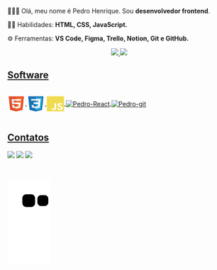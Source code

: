 

<p align="left"> 
 👨‍🚀🤟 Olá, meu nome é Pedro Henrique. Sou <strong>desenvolvedor frontend</strong>.
</p>

<p align="left">
 👨‍💻 Habilidades: <strong>HTML, CSS, JavaScript.</strong>
</p>

<p align="left">
⚙️ Ferramentas: <strong>VS Code, Figma, Trello, Notion, Git e GitHub.</strong>
</p>

<div align="center">
  <a href="https://github.com/lpedrobr">
  <img height="180em" src="https://github-readme-stats.vercel.app/api?username=lpedrobr&show_icons=true&theme=tokyonight&include_all_commits=true&count_private=true"/>
  <img height="180em" src="https://github-readme-stats.vercel.app/api/top-langs/?username=lpedrobr&layout=compact&langs_count=7&theme=tokyonight"/>
</div>
  
## Software
<div style="display: inline_block"><br>
  <img align="center" alt="Pedro-HTML" height="35" width="40" src="https://raw.githubusercontent.com/devicons/devicon/master/icons/html5/html5-original.svg">
  <img align="center" alt="Pedro-CSS" height="35" width="40" src="https://raw.githubusercontent.com/devicons/devicon/master/icons/css3/css3-original.svg">
  <img align="center" alt="Pedro-Js" height="35" width="40" src="https://raw.githubusercontent.com/devicons/devicon/master/icons/javascript/javascript-plain.svg">
  <img align="center" alt="Pedro-React" height="35" width="40" src="https://cdn.jsdelivr.net/gh/devicons/devicon/icons/github/github-original.svg"" />
  <img align="center" alt="Pedro-git" height="35" width="40" src="https://cdn.jsdelivr.net/gh/devicons/devicon/icons/git/git-original.svg" alt="git" width="40" height="40"/>
  </div>
</br>

## Contatos
<p align="left">
  <a href="mailto: pedrohenriqueda.soliveira@gmail.com">
  <img src="https://img.shields.io/badge/-Gmail-FF0000?style=flat-square&labelColor=FF0000&logo=gmail&logoColor=white&link=LINK-DO-SEU-EMAIL" /></a>

  <a href="https://www.linkedin.com/in/lpedrogg/" alt="Linkedin">
  <img src="https://img.shields.io/badge/-Linkedin-0e76a8?style=flat-square&logo=Linkedin&logoColor=white&link=https://www.linkedin.com/in/lpedrogg/" /></a>

  <a href="https://www.instagram.com/lpedrogg/" alt="Instagram">
  <img src="https://img.shields.io/badge/-Instagram-DF0174?style=flat-square&labelColor=DF0174&logo=instagram&logoColor=white&link=LINK-DO-SEU-INSTAGRAM"/></a>
</p>  
<br/>

 ![Snake animation](https://github.com/rafaballerini/rafaballerini/blob/output/github-contribution-grid-snake.svg)
 
